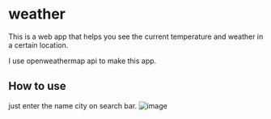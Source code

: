 # weather
This is a web app that helps you see the current temperature and weather in a certain location.

I use openweathermap api to make this app.

## How to use
just enter the name city on search bar.
![image](https://github.com/iDexse/weather/assets/89718935/dfe5c55d-2d42-453e-81ee-9e95a03b9127)

